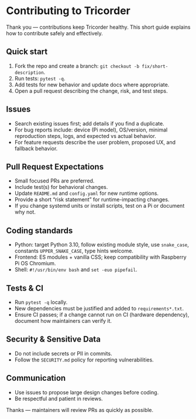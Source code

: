 # Contributing to Tricorder

Thank you — contributions keep Tricorder healthy. This short guide explains how to contribute safely and effectively.

## Quick start
1. Fork the repo and create a branch: `git checkout -b fix/short-description`.
2. Run tests: `pytest -q`.
3. Add tests for new behavior and update docs where appropriate.
4. Open a pull request describing the change, risk, and test steps.

## Issues
- Search existing issues first; add details if you find a duplicate.
- For bug reports include: device (Pi model), OS/version, minimal reproduction steps, logs, and expected vs actual behavior.
- For feature requests describe the user problem, proposed UX, and fallback behavior.

## Pull Request Expectations
- Small focused PRs are preferred.
- Include test(s) for behavioral changes.
- Update `README.md` and `config.yaml` for new runtime options.
- Provide a short “risk statement” for runtime-impacting changes.
- If you change systemd units or install scripts, test on a Pi or document why not.

## Coding standards
- Python: target Python 3.10, follow existing module style, use `snake_case`, constants `UPPER_SNAKE_CASE`, type hints welcome.
- Frontend: ES modules + vanilla CSS; keep compatibility with Raspberry Pi OS Chromium.
- Shell: `#!/usr/bin/env bash` and `set -euo pipefail`.

## Tests & CI
- Run `pytest -q` locally.
- New dependencies must be justified and added to `requirements*.txt`.
- Ensure CI passes; if a change cannot run on CI (hardware dependency), document how maintainers can verify it.

## Security & Sensitive Data
- Do not include secrets or PII in commits.
- Follow the `SECURITY.md` policy for reporting vulnerabilities.

## Communication
- Use issues to propose large design changes before coding.
- Be respectful and patient in reviews.

Thanks — maintainers will review PRs as quickly as possible.
